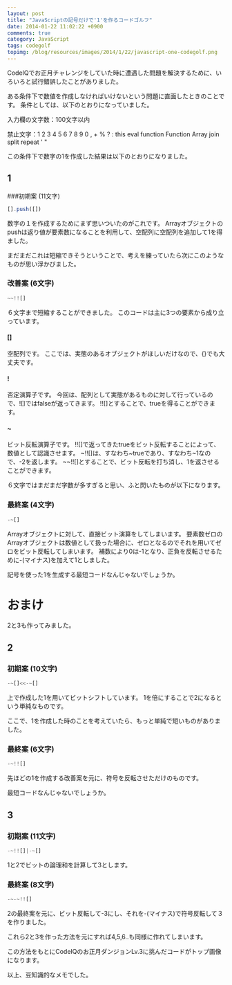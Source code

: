 ```yaml
---
layout: post
title: "JavaScriptの記号だけで'1'を作るコードゴルフ"
date: 2014-01-22 11:02:22 +0900
comments: true
category: JavaScript
tags: codegolf
topimg: /blog/resources/images/2014/1/22/javascript-one-codegolf.png 
---
```


CodeIQでお正月チャレンジをしていた時に遭遇した問題を解決するために、いろいろと試行錯誤したことがありました。

ある条件下で数値を作成しなければいけないという問題に直面したときのことです。
条件としては、以下のとおりになっていました。


入力欄の文字数：100文字以内

禁止文字：1 2 3 4 5 6 7 8 9 0 , + % ? : this eval function Function Array join split repeat ' "


この条件下で数字の1を作成した結果は以下のとおりになりました。

<!-- more -->

## 1

###初期案 (11文字)
```javascript
[].push([])
```

数字の１を作成するためにまず思いついたのがこれです。
Arrayオブジェクトのpushは返り値が要素数になることを利用して、空配列に空配列を追加して1を得ました。

まだまだこれは短縮できそうということで、考えを練っていたら次にこのようなものが思い浮かびました。

### 改善案 (6文字)
```javascript
~~!![]
```

６文字まで短縮することができました。
このコードは主に3つの要素から成り立っています。

#### []
空配列です。
ここでは、実態のあるオブジェクトがほしいだけなので、{}でも大丈夫です。

#### !
否定演算子です。
今回は、配列として実態があるものに対して行っているので、![]ではfalseが返ってきます。
!![]とすることで、trueを得ることができます。

#### ~
ビット反転演算子です。
!![]で返ってきたtrueをビット反転することによって、数値として認識させます。
~!![]は、すなわち~trueであり、すなわち~1なので、-2を返します。
~~!![]とすることで、ビット反転を打ち消し、1を返させることができます。


６文字ではまだまだ字数が多すぎると思い、ふと閃いたものが以下になります。

### 最終案 (4文字)
```javascript
-~[]
```

Arrayオブジェクトに対して、直接ビット演算をしてしまいます。
要素数ゼロのArrayオブジェクトは数値として扱った場合に、ゼロとなるのでそれを用いてゼロをビット反転してしまいます。
補数により0は-1となり、正負を反転させるために-(マイナス)を加えて1としました。


記号を使った1を生成する最短コードなんじゃないでしょうか。



# おまけ

2と3も作ってみました。

## 2

### 初期案 (10文字)
```javascript
-~[]<<-~[]
```

上で作成した1を用いてビットシフトしています。
1を倍にすることで2になるという単純なものです。

ここで、1を作成した時のことを考えていたら、もっと単純で短いものがありました。

### 最終案 (6文字)
```javascript
-~!![]
```

先ほどの1を作成する改善案を元に、符号を反転させただけのものです。

最短コードなんじゃないでしょうか。



## 3

### 初期案 (11文字)
```javascript
-~!![]|-~[]
```

1と2でビットの論理和を計算して3とします。

### 最終案 (8文字)
```javascript
-~-~!![]
```

2の最終案を元に、ビット反転して-3にし、それを-(マイナス)で符号反転して３を作りました。




これら2と3を作った方法を元にすれば4,5,6..も同様に作れてしまいます。

この方法をもとにCodeIQのお正月ダンジョンLv.3に挑んだコードがトップ画像になります。

以上、豆知識的なメモでした。
